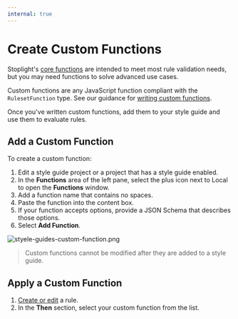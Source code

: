 ```yaml
---
internal: true
---
```


# Create Custom Functions

Stoplight's [core functions](https://meta.stoplight.io/docs/spectral/ZG9jOjExNg-core-functions) are intended to meet most rule validation needs, but you may need functions to solve advanced use cases.

Custom functions are any JavaScript function compliant with the `RulesetFunction` type. See our guidance for [writing custom functions](https://meta.stoplight.io/docs/spectral/ZG9jOjI1MTkw-custom-functions#writing-functions).

Once you've written custom functions, add them to your style guide and use them to evaluate rules.

## Add a Custom Function

To create a custom function:

1. Edit a style guide project or a project that has a style guide enabled.
2. In the **Functions** area of the left pane, select the plus icon next to Local to open the **Functions** window.
3. Add a function name that contains no spaces.
4. Paste the function into the content box.
5. If your function accepts options, provide a JSON Schema that describes those options.
6. Select **Add Function**.

![styele-guides-custom-function.png](https://stoplight.io/api/v1/projects/cHJqOjI/images/JmDIoEzLPOo)

> Custom functions cannot be modified after they are added to a style guide.

## Apply a Custom Function

1. [Create or edit](c-create-rules.md) a rule.
2. In the **Then** section, select your custom function from the list.
